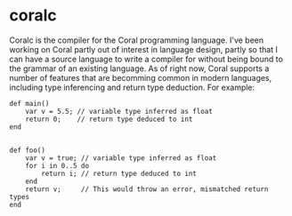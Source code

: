 # coralc

Coralc is the compiler for the Coral programming language. I've been working on Coral partly out of interest in language design, partly so that I can have a source language to write a compiler for without being bound to the grammar of an existing language. As of right now, Coral supports a number of features that are becomming common in modern languages, including type inferencing and return type deduction. For example:
```
def main()
    var v = 5.5; // variable type inferred as float
    return 0;    // return type deduced to int
end


def foo()
    var v = true; // variable type inferred as float
    for i in 0..5 do
        return i; // return type deduced to int
    end
    return v;     // This would throw an error, mismatched return types
end
```
 
